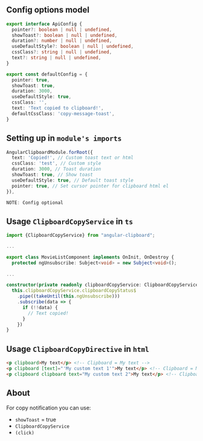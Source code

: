 ## Config options model
```ts
export interface ApiConfig {
  pointer?: boolean | null | undefined,
  showToast?: boolean | null | undefined,
  duration?: number | null | undefined,
  useDefaultStyle?: boolean | null | undefined,
  cssClass?: string | null | undefined,
  text?: string | null | undefined,
}

export const defaultConfig = {
  pointer: true,
  showToast: true,
  duration: 3000,
  useDefaultStyle: true,
  cssClass: '',
  text: 'Text copied to clipboard!',
  defaultCssClass: 'copy-message-toast',
}
```

## Setting up in `module's imports`
```ts
AngularClipboardModule.forRoot({
  text: 'Copied!', // Custom toast text or html
  cssClass: 'test', // Custom style
  duration: 3000, // Toast duration
  showToast: true, // Show toast
  useDefaultStyle: true, // Default toast style
  pointer: true, // Set cursor pointer for clipboard html el
}),
```

```ts
NOTE: Config optional
```

## Usage `ClipboardCopyService` in `ts`
```ts
import {ClipboardCopyService} from "angular-clipboard";

...

export class MovieListComponent implements OnInit, OnDestroy {
  protected ngUnsubscribe: Subject<void> = new Subject<void>();
  
... 

constructor(private readonly clipboardCopyService: ClipboardCopyService) {
  this.clipboardCopyService.clipboardCopyStatus$
    .pipe((takeUntil(this.ngUnsubscribe)))
    .subscribe(data => {
      if (!!data) {
        // Text copied!
      }
    })
}
```

## Usage `ClipboardCopyDirective` in `html`
```html
<p clipboard>My text</p> <!-- Clipboard = My text -->
<p clipboard [text]="'My custom text 1'">My text</p> <!-- Clipboard = My custom text 1 -->
<p clipboard clipboard text="My custom text 2">My text</p> <!-- Clipboard = My custom text 2 -->
```

## About

For copy notification you can use:
- `showToast` = true 
- `ClipboardCopyService`
- `(click)`
